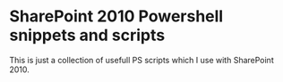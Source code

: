 SharePoint 2010 Powershell snippets and scripts
===============================================

This is just a collection of usefull PS scripts which I use with SharePoint 2010.